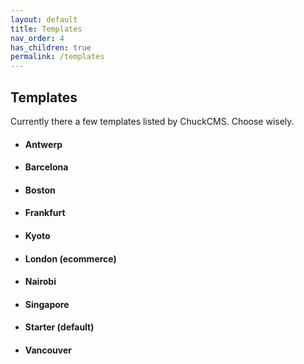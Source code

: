 ```yaml
---
layout: default
title: Templates
nav_order: 4
has_children: true
permalink: /templates
---
```

## Templates

Currently there a few templates listed by ChuckCMS. Choose wisely.

- #### Antwerp
- #### Barcelona
- #### Boston
- #### Frankfurt
- #### Kyoto
- #### London (ecommerce)
- #### Nairobi
- #### Singapore
- #### Starter (default)
- #### Vancouver

